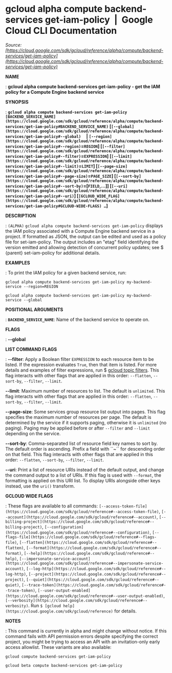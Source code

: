 # gcloud alpha compute backend-services get-iam-policy  |  Google Cloud CLI Documentation

*Source: [https://cloud.google.com/sdk/gcloud/reference/alpha/compute/backend-services/get-iam-policy](https://cloud.google.com/sdk/gcloud/reference/alpha/compute/backend-services/get-iam-policy)*

**NAME**

: **gcloud alpha compute backend-services get-iam-policy - get the IAM policy for a Compute Engine backend service**

**SYNOPSIS**

: **`gcloud alpha compute backend-services get-iam-policy` `[BACKEND_SERVICE_NAME](https://cloud.google.com/sdk/gcloud/reference/alpha/compute/backend-services/get-iam-policy#BACKEND_SERVICE_NAME)` [`[--global](https://cloud.google.com/sdk/gcloud/reference/alpha/compute/backend-services/get-iam-policy#--global)`     | `[--region](https://cloud.google.com/sdk/gcloud/reference/alpha/compute/backend-services/get-iam-policy#--region)`=`REGION`] [`[--filter](https://cloud.google.com/sdk/gcloud/reference/alpha/compute/backend-services/get-iam-policy#--filter)`=`EXPRESSION`] [`[--limit](https://cloud.google.com/sdk/gcloud/reference/alpha/compute/backend-services/get-iam-policy#--limit)`=`LIMIT`] [`[--page-size](https://cloud.google.com/sdk/gcloud/reference/alpha/compute/backend-services/get-iam-policy#--page-size)`=`PAGE_SIZE`] [`[--sort-by](https://cloud.google.com/sdk/gcloud/reference/alpha/compute/backend-services/get-iam-policy#--sort-by)`=[`FIELD`,…]] [`[--uri](https://cloud.google.com/sdk/gcloud/reference/alpha/compute/backend-services/get-iam-policy#--uri)`] [`[GCLOUD_WIDE_FLAG](https://cloud.google.com/sdk/gcloud/reference/alpha/compute/backend-services/get-iam-policy#GCLOUD-WIDE-FLAGS) …`]**

**DESCRIPTION**

: `(ALPHA)` `gcloud alpha compute backend-services
get-iam-policy` displays the IAM policy associated with a Compute Engine
backend service in a project. If formatted as JSON, the output can be edited and
used as a policy file for set-iam-policy. The output includes an "etag" field
identifying the version emitted and allowing detection of concurrent policy
updates; see $ {parent} set-iam-policy for additional details.

**EXAMPLES**

: To print the IAM policy for a given backend service, run:

```
gcloud alpha compute backend-services get-iam-policy my-backend-service --region=REGION
```

```
gcloud alpha compute backend-services get-iam-policy my-backend-service --global
```

**POSITIONAL ARGUMENTS**

: **`BACKEND_SERVICE_NAME`**:
Name of the backend service to operate on.

**FLAGS**

: **--global**

**LIST COMMAND FLAGS**

: **--filter**:
Apply a Boolean filter `EXPRESSION` to each resource item
to be listed. If the expression evaluates `True`, then that item is
listed. For more details and examples of filter expressions, run $ [gcloud topic filters](https://cloud.google.com/sdk/gcloud/reference/topic/filters). This flag
interacts with other flags that are applied in this order:
`--flatten`, `--sort-by`, `--filter`,
`--limit`.

**--limit**:
Maximum number of resources to list. The default is `unlimited`. This
flag interacts with other flags that are applied in this order:
`--flatten`, `--sort-by`, `--filter`,
`--limit`.

**--page-size**:
Some services group resource list output into pages. This flag specifies the
maximum number of resources per page. The default is determined by the service
if it supports paging, otherwise it is `unlimited` (no paging).
Paging may be applied before or after `--filter` and
`--limit` depending on the service.

**--sort-by**:
Comma-separated list of resource field key names to sort by. The default order
is ascending. Prefix a field with ``~´´ for descending order on that
field. This flag interacts with other flags that are applied in this order:
`--flatten`, `--sort-by`, `--filter`,
`--limit`.

**--uri**:
Print a list of resource URIs instead of the default output, and change the
command output to a list of URIs. If this flag is used with
`--format`, the formatting is applied on this URI list. To display
URIs alongside other keys instead, use the `uri()` transform.

**GCLOUD WIDE FLAGS**

: These flags are available to all commands: `[--access-token-file](https://cloud.google.com/sdk/gcloud/reference#--access-token-file)`,
`[--account](https://cloud.google.com/sdk/gcloud/reference#--account)`, `[--billing-project](https://cloud.google.com/sdk/gcloud/reference#--billing-project)`,
`[--configuration](https://cloud.google.com/sdk/gcloud/reference#--configuration)`,
`[--flags-file](https://cloud.google.com/sdk/gcloud/reference#--flags-file)`,
`[--flatten](https://cloud.google.com/sdk/gcloud/reference#--flatten)`, `[--format](https://cloud.google.com/sdk/gcloud/reference#--format)`, `[--help](https://cloud.google.com/sdk/gcloud/reference#--help)`, `[--impersonate-service-account](https://cloud.google.com/sdk/gcloud/reference#--impersonate-service-account)`,
`[--log-http](https://cloud.google.com/sdk/gcloud/reference#--log-http)`,
`[--project](https://cloud.google.com/sdk/gcloud/reference#--project)`, `[--quiet](https://cloud.google.com/sdk/gcloud/reference#--quiet)`, `[--trace-token](https://cloud.google.com/sdk/gcloud/reference#--trace-token)`, `[--user-output-enabled](https://cloud.google.com/sdk/gcloud/reference#--user-output-enabled)`,
`[--verbosity](https://cloud.google.com/sdk/gcloud/reference#--verbosity)`.
Run `$ [gcloud help](https://cloud.google.com/sdk/gcloud/reference)` for details.

**NOTES**

: This command is currently in alpha and might change without notice. If this
command fails with API permission errors despite specifying the correct project,
you might be trying to access an API with an invitation-only early access
allowlist. These variants are also available:

```
gcloud compute backend-services get-iam-policy
```

```
gcloud beta compute backend-services get-iam-policy
```